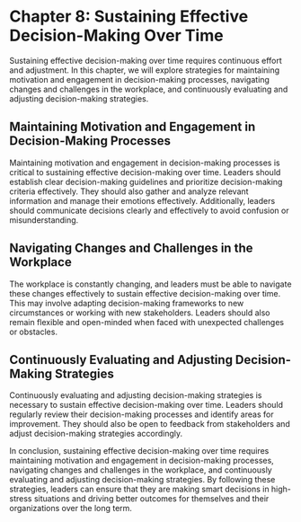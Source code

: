 Chapter 8: Sustaining Effective Decision-Making Over Time
=========================================================

Sustaining effective decision-making over time requires continuous effort and adjustment. In this chapter, we will explore strategies for maintaining motivation and engagement in decision-making processes, navigating changes and challenges in the workplace, and continuously evaluating and adjusting decision-making strategies.

Maintaining Motivation and Engagement in Decision-Making Processes
------------------------------------------------------------------

Maintaining motivation and engagement in decision-making processes is critical to sustaining effective decision-making over time. Leaders should establish clear decision-making guidelines and prioritize decision-making criteria effectively. They should also gather and analyze relevant information and manage their emotions effectively. Additionally, leaders should communicate decisions clearly and effectively to avoid confusion or misunderstanding.

Navigating Changes and Challenges in the Workplace
--------------------------------------------------

The workplace is constantly changing, and leaders must be able to navigate these changes effectively to sustain effective decision-making over time. This may involve adapting decision-making frameworks to new circumstances or working with new stakeholders. Leaders should also remain flexible and open-minded when faced with unexpected challenges or obstacles.

Continuously Evaluating and Adjusting Decision-Making Strategies
----------------------------------------------------------------

Continuously evaluating and adjusting decision-making strategies is necessary to sustain effective decision-making over time. Leaders should regularly review their decision-making processes and identify areas for improvement. They should also be open to feedback from stakeholders and adjust decision-making strategies accordingly.

In conclusion, sustaining effective decision-making over time requires maintaining motivation and engagement in decision-making processes, navigating changes and challenges in the workplace, and continuously evaluating and adjusting decision-making strategies. By following these strategies, leaders can ensure that they are making smart decisions in high-stress situations and driving better outcomes for themselves and their organizations over the long term.
